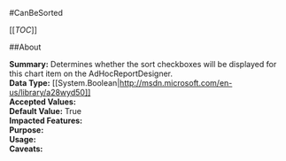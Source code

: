 #CanBeSorted

[[_TOC_]]

##About

**Summary:**  Determines whether the sort checkboxes will be displayed for this chart item on the AdHocReportDesigner.   
**Data Type:** [[System.Boolean|http://msdn.microsoft.com/en-us/library/a28wyd50]]  
**Accepted Values:**   
**Default Value:** True  
**Impacted Features:**   
**Purpose:**   
**Usage:**   
**Caveats:**   

